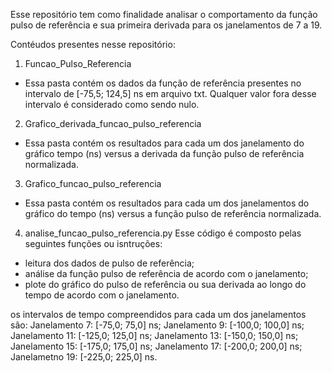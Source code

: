 Esse repositório tem como finalidade analisar o comportamento da função pulso de referência e sua primeira derivada para os janelamentos de 7 a 19.

Contéudos presentes nesse repositório:

1) Funcao_Pulso_Referencia
- Essa pasta contém os dados da função de referência presentes no intervalo de [-75,5; 124,5] ns em arquivo txt. Qualquer valor fora desse intervalo é considerado como sendo nulo.

2) Grafico_derivada_funcao_pulso_referencia
- Essa pasta contém os resultados para cada um dos janelamento do gráfico tempo (ns) versus a derivada da função pulso de referência normalizada.

3) Grafico_funcao_pulso_referencia
- Essa pasta contém os resultados para cada um dos janelamentos do gráfico do tempo (ns) versus a função pulso de referência normalizada.

4) analise_funcao_pulso_referencia.py
Esse código é composto pelas seguintes funções ou isntruções:
- leitura dos dados de pulso de referência;
- análise da função pulso de referência de acordo com o janelamento;
- plote do gráfico do pulso de referência ou sua derivada ao longo do tempo de acordo com o janelamento.

os intervalos de tempo compreendidos para cada um dos janelamentos são:
Janelamento 7: [-75,0; 75,0] ns;
Janelamento 9: [-100,0; 100,0] ns;
Janelamento 11: [-125,0; 125,0] ns;
Janelamento 13: [-150,0; 150,0] ns;
Janelamento 15: [-175,0; 175,0] ns;
Janelamento 17: [-200,0; 200,0] ns;
Janelametno 19: [-225,0; 225,0] ns.

